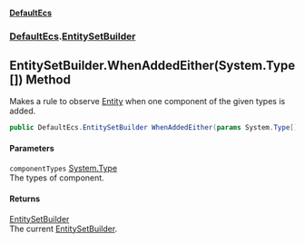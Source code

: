 #### [DefaultEcs](./index.md 'index')
### [DefaultEcs](./DefaultEcs.md 'DefaultEcs').[EntitySetBuilder](./DefaultEcs-EntitySetBuilder.md 'DefaultEcs.EntitySetBuilder')
## EntitySetBuilder.WhenAddedEither(System.Type[]) Method
Makes a rule to observe [Entity](./DefaultEcs-Entity.md 'DefaultEcs.Entity') when one component of the given types is added.  
```C#
public DefaultEcs.EntitySetBuilder WhenAddedEither(params System.Type[] componentTypes);
```
#### Parameters
<a name='DefaultEcs-EntitySetBuilder-WhenAddedEither(System-Type--)-componentTypes'></a>
`componentTypes` [System.Type](https://docs.microsoft.com/en-us/dotnet/api/System.Type 'System.Type')  
The types of component.  
  
#### Returns
[EntitySetBuilder](./DefaultEcs-EntitySetBuilder.md 'DefaultEcs.EntitySetBuilder')  
The current [EntitySetBuilder](./DefaultEcs-EntitySetBuilder.md 'DefaultEcs.EntitySetBuilder').  
